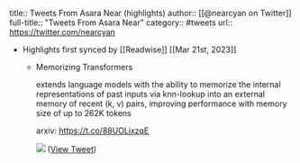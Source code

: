 title:: Tweets From Asara Near (highlights)
author:: [[@nearcyan on Twitter]]
full-title:: "Tweets From Asara Near"
category:: #tweets
url:: https://twitter.com/nearcyan

- Highlights first synced by [[Readwise]] [[Mar 21st, 2023]]
	- Memorizing Transformers
	  
	  extends language models with the ability to memorize the internal representations of past inputs via knn-lookup into an external memory of recent (k, v) pairs, improving performance with memory size of up to 262K tokens
	  
	  arxiv: https://t.co/88UOLixzqE 
	  
	  ![](https://pbs.twimg.com/media/Frr1R0EXwAAiL0n.png) ([View Tweet](https://twitter.com/nearcyan/status/1637891562385317897))